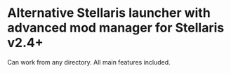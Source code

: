 # Alternative Stellaris launcher with advanced mod manager for Stellaris v2.4+
Can work from any directory. All main features included.
